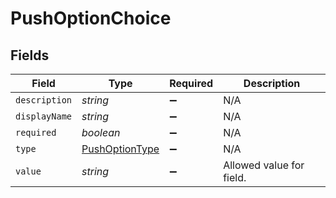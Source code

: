 # PushOptionChoice


## Fields

| Field                                                   | Type                                                    | Required                                                | Description                                             |
| ------------------------------------------------------- | ------------------------------------------------------- | ------------------------------------------------------- | ------------------------------------------------------- |
| `description`                                           | *string*                                                | :heavy_minus_sign:                                      | N/A                                                     |
| `displayName`                                           | *string*                                                | :heavy_minus_sign:                                      | N/A                                                     |
| `required`                                              | *boolean*                                               | :heavy_minus_sign:                                      | N/A                                                     |
| `type`                                                  | [PushOptionType](../../models/shared/pushoptiontype.md) | :heavy_minus_sign:                                      | N/A                                                     |
| `value`                                                 | *string*                                                | :heavy_minus_sign:                                      | Allowed value for field.                                |